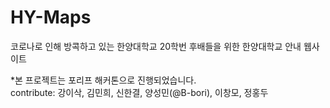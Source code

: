 # HY-Maps
코로나로 인해 방콕하고 있는 한양대학교 20학번 후배들을 위한 한양대학교 안내 웹사이트





*본 프로젝트는 포리프 해커톤으로 진행되었습니다.  
contribute: 강이삭, 김민희, 신한결, 양성민(@B-bori), 이창모, 정홍두
